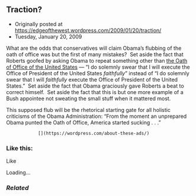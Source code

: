 ## Traction?

 * Originally posted at https://edgeofthewest.wordpress.com/2009/01/20/traction/
 * Tuesday, January 20, 2009

What are the odds that conservatives will claim Obama’s flubbing of the oath of office was but the first of many mistakes?  Set aside the fact that Roberts goofed by asking Obama to repeat something other than [the Oath of Office of the United States](http://en.wikipedia.org/wiki/Oath\_of\_office#United\_States) — “I do solemnly swear that I will execute the Office of President of the United States _faithfully_” instead of “I do solemnly swear that I will _faithfully_ execute the Office of President of the United States.”  Set aside the fact that Obama graciously gave Roberts a beat to correct himself.  Set aside the fact that this is but one more example of a Bush appointee not sweating the small stuff when it mattered most.

This supposed flub will be the rhetorical starting gate for all holistic criticisms of the Obama Administration: “From the moment an unprepared Obama punted the Oath of Office, America started sucking . . .”

		

			

				[](https://wordpress.com/about-these-ads/)
				

					
				

			

		

### Like this:

Like

 
Loading...

[]()

### _Related_

